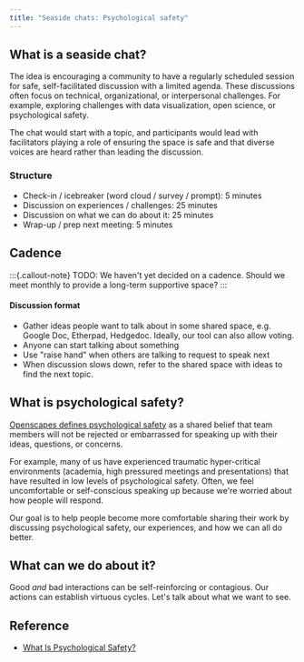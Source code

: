 ```yaml
---
title: "Seaside chats: Psychological safety"
---
```


## What is a seaside chat?

The idea is encouraging a community to have a regularly scheduled session for
safe, self-facilitated discussion with a limited agenda.
These discussions often focus on technical, organizational, or interpersonal challenges.
For example, exploring challenges with data visualization, open science, or psychological safety.

The chat would start with a topic, and participants would lead with facilitators playing
a role of ensuring the space is safe and that diverse voices are heard rather than
leading the discussion.


### Structure

* Check-in / icebreaker (word cloud / survey / prompt): 5 minutes
* Discussion on experiences / challenges: 25 minutes
* Discussion on what we can do about it: 25 minutes
* Wrap-up / prep next meeting: 5 minutes


## Cadence

:::{.callout-note}
TODO: We haven't yet decided on a cadence. Should we meet monthly to provide a long-term
supportive space?
:::

#### Discussion format

* Gather ideas people want to talk about in some shared space, e.g. Google Doc,
  Etherpad, Hedgedoc. Ideally, our tool can also allow voting.
* Anyone can start talking about something
* Use "raise hand" when others are talking to request to speak next
* When discussion slows down, refer to the shared space with ideas to find the next
  topic.


## What is psychological safety?

[Openscapes defines psychological safety](https://openscapes.github.io/series/core-lessons/team-culture.html#psychological-safety) 
as a shared belief that team members will not be rejected or embarrassed for speaking up with their ideas, questions, or concerns.

For example, many of us have experienced traumatic hyper-critical environments
(academia, high pressured meetings and presentations) that have resulted in low levels of psychological safety. Often, we feel
uncomfortable or self-conscious speaking up because we're worried about how people will
respond.

Our goal is to help people become more comfortable sharing their work by discussing
psychological safety, our experiences, and how we can all do better.


## What can we do about it?

Good _and_ bad interactions can be self-reinforcing or contagious. Our actions can
establish virtuous cycles. Let's talk about what we want to see.


## Reference

* [What Is Psychological Safety?](https://hbr.org/2023/02/what-is-psychological-safety)


